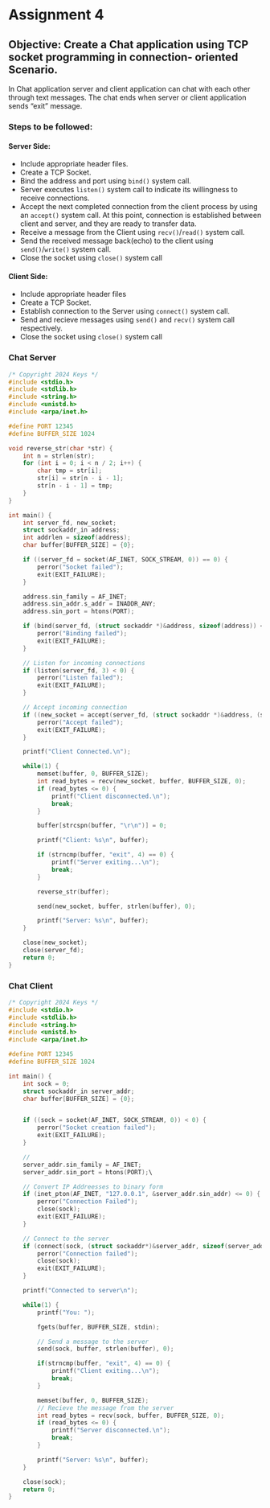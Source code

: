 # Assignment 4

## Objective: Create a Chat application using TCP socket programming in connection- oriented Scenario.
In Chat application server and client application can chat with each other through text
messages. The chat ends when server or client application sends “exit” message.

### Steps to be followed:
#### Server Side:
- Include appropriate header files.
- Create a TCP Socket.
- Bind the address and port using `bind()` system call.
- Server executes `listen()` system call to indicate its willingness to receive connections.
- Accept the next completed connection from the client process by using an `accept()` system call. At this point, connection is established between client and server, and they are ready to transfer data.
- Receive a message from the Client using `recv()`/`read()` system call.
- Send the received message back(echo) to the client using `send()`/`write()` system call.
- Close the socket using `close()` system call
#### Client Side:
- Include appropriate header files
- Create a TCP Socket.
- Establish connection to the Server using `connect()` system call.
- Send and recieve messages using `send()` and `recv()` system call respectively.
- Close the socket using `close()` system call

### Chat Server
```c
/* Copyright 2024 Keys */
#include <stdio.h>
#include <stdlib.h>
#include <string.h>
#include <unistd.h>
#include <arpa/inet.h>

#define PORT 12345
#define BUFFER_SIZE 1024

void reverse_str(char *str) {
    int n = strlen(str);
    for (int i = 0; i < n / 2; i++) {
        char tmp = str[i];
        str[i] = str[n - i - 1];
        str[n - i - 1] = tmp;
    }
}

int main() {
    int server_fd, new_socket;
    struct sockaddr_in address;
    int addrlen = sizeof(address);
    char buffer[BUFFER_SIZE] = {0};

    if ((server_fd = socket(AF_INET, SOCK_STREAM, 0)) == 0) {
        perror("Socket failed");
        exit(EXIT_FAILURE);
    }

    address.sin_family = AF_INET;
    address.sin_addr.s_addr = INADDR_ANY;
    address.sin_port = htons(PORT);

    if (bind(server_fd, (struct sockaddr *)&address, sizeof(address)) < 0) {
        perror("Binding failed");
        exit(EXIT_FAILURE);
    }

    // Listen for incoming connections
    if (listen(server_fd, 3) < 0) {
        perror("Listen failed");
        exit(EXIT_FAILURE);
    }

    // Accept incoming connection
    if ((new_socket = accept(server_fd, (struct sockaddr *)&address, (socklen_t*)&addrlen)) < 0) {
        perror("Accept failed");
        exit(EXIT_FAILURE);
    }

    printf("Client Connected.\n");

    while(1) {
        memset(buffer, 0, BUFFER_SIZE);
        int read_bytes = recv(new_socket, buffer, BUFFER_SIZE, 0);
        if (read_bytes <= 0) {
            printf("Client disconnected.\n");
            break;
        }

        buffer[strcspn(buffer, "\r\n")] = 0;

        printf("Client: %s\n", buffer);

        if (strncmp(buffer, "exit", 4) == 0) {
            printf("Server exiting...\n");
            break;
        }

        reverse_str(buffer);

        send(new_socket, buffer, strlen(buffer), 0);

        printf("Server: %s\n", buffer);
    }

    close(new_socket);
    close(server_fd);
    return 0;
}
```

### Chat Client
```c
/* Copyright 2024 Keys */
#include <stdio.h>
#include <stdlib.h>
#include <string.h>
#include <unistd.h>
#include <arpa/inet.h>

#define PORT 12345
#define BUFFER_SIZE 1024

int main() {
    int sock = 0;
    struct sockaddr_in server_addr;
    char buffer[BUFFER_SIZE] = {0};


    if ((sock = socket(AF_INET, SOCK_STREAM, 0)) < 0) {
        perror("Socket creation failed");
        exit(EXIT_FAILURE);
    }

    //
    server_addr.sin_family = AF_INET;
    server_addr.sin_port = htons(PORT);\

    // Convert IP Addreesses to binary form
    if (inet_pton(AF_INET, "127.0.0.1", &server_addr.sin_addr) <= 0) {
        perror("Connection Failed");
        close(sock);
        exit(EXIT_FAILURE);
    }

    // Connect to the server
    if (connect(sock, (struct sockaddr*)&server_addr, sizeof(server_addr)) < 0) {
        perror("Connection failed");
        close(sock);
        exit(EXIT_FAILURE);
    }

    printf("Connected to server\n");

    while(1) {
        printf("You: ");

        fgets(buffer, BUFFER_SIZE, stdin);

        // Send a message to the server
        send(sock, buffer, strlen(buffer), 0);

        if(strncmp(buffer, "exit", 4) == 0) {
            printf("Client exiting...\n");
            break;
        }

        memset(buffer, 0, BUFFER_SIZE);
        // Recieve the message from the server
        int read_bytes = recv(sock, buffer, BUFFER_SIZE, 0);
        if (read_bytes <= 0) {
            printf("Server disconnected.\n");
            break;
        }

        printf("Server: %s\n", buffer);
    }

    close(sock);
    return 0;
}
```

